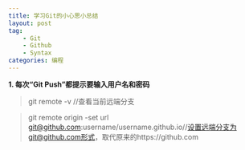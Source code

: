 ```yaml
---
title: 学习Git的小心思小总结
layout: post
tag:
    - Git
    - Github
    - Syntax
categories: 编程
---
```


**1. 每次“Git Push”都提示要输入用户名和密码**
> git remote -v //查看当前远端分支

> git remote origin -set url git@github.com:username/username.github.io//设置远端分支为git@github.com形式，取代原来的https://github.com
